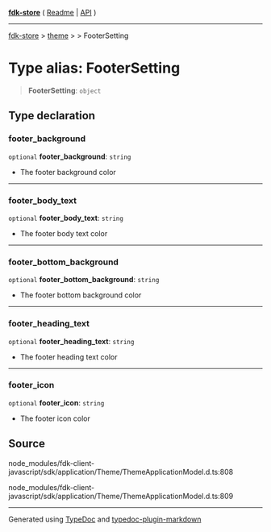 [**fdk-store**](../../../README.md) ( [Readme](../../../README.md) \| [API](../../../API.md) )

---

[fdk-store](../../../API.md) > [theme](../../README.md) > [<internal>](../README.md) > FooterSetting

# Type alias: FooterSetting

> **FooterSetting**: `object`

## Type declaration

### footer_background

`optional` **footer_background**: `string`

- The footer background color

---

### footer_body_text

`optional` **footer_body_text**: `string`

- The footer body text color

---

### footer_bottom_background

`optional` **footer_bottom_background**: `string`

- The footer bottom background color

---

### footer_heading_text

`optional` **footer_heading_text**: `string`

- The footer heading text color

---

### footer_icon

`optional` **footer_icon**: `string`

- The footer icon color

## Source

node_modules/fdk-client-javascript/sdk/application/Theme/ThemeApplicationModel.d.ts:808

node_modules/fdk-client-javascript/sdk/application/Theme/ThemeApplicationModel.d.ts:809

---

Generated using [TypeDoc](https://typedoc.org/) and [typedoc-plugin-markdown](https://www.npmjs.com/package/typedoc-plugin-markdown)
